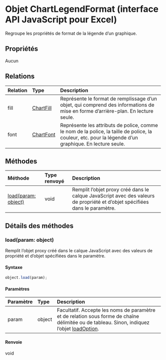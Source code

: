 # Objet ChartLegendFormat (interface API JavaScript pour Excel)

Regroupe les propriétés de format de la légende d’un graphique.

## Propriétés

Aucun

## Relations
| Relation | Type   |Description|
|:---------------|:--------|:----------|
|fill|[ChartFill](chartfill.md)|Représente le format de remplissage d’un objet, qui comprend des informations de mise en forme d’arrière-plan. En lecture seule.|
|font|[ChartFont](chartfont.md)|Représente les attributs de police, comme le nom de la police, la taille de police, la couleur, etc. pour la légende d’un graphique. En lecture seule.|

## Méthodes

| Méthode           | Type renvoyé    |Description|
|:---------------|:--------|:----------|
|[load(param: object)](#loadparam-object)|void|Remplit l’objet proxy créé dans le calque JavaScript avec des valeurs de propriété et d’objet spécifiées dans le paramètre.|

## Détails des méthodes


### load(param: object)
Remplit l’objet proxy créé dans le calque JavaScript avec des valeurs de propriété et d’objet spécifiées dans le paramètre.

#### Syntaxe
```js
object.load(param);
```

#### Paramètres
| Paramètre    | Type   |Description|
|:---------------|:--------|:----------|
|param|object|Facultatif. Accepte les noms de paramètre et de relation sous forme de chaîne délimitée ou de tableau. Sinon, indiquez l’objet [loadOption](loadoption.md).|

#### Renvoie
void
